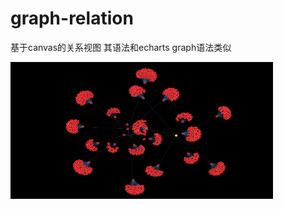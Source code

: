 # graph-relation

基于canvas的关系视图 其语法和echarts graph语法类似

[<img alt="Force Dragging III" src="https://github.com/lihhhh/graph-relation/blob/master/static/images/img1.png" width="420" height="219">](http://12306gogohoho.com:8046/examples/test1.html)

